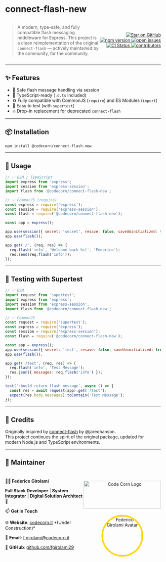 # connect-flash-new

<div style="display: flex;align-items: center">
<div style="width:60%">

  > A modern, type-safe, and fully compatible flash messaging middleware for Express.
  > This project is a clean reimplementation of the original `connect-flash` — actively maintained by the community, for the community.

</div>
  <div style="width:40%">
    <p align="right">
      <a href="https://github.com/fgirolami29/connect-flash-new/stargazers">
        <img src="https://img.shields.io/github/stars/fgirolami29/connect-flash-new?style=social" alt="Star on GitHub">
      </a>
      <a href="https://www.npmjs.com/package/@codecorn/connect-flash-new">
        <img src="https://img.shields.io/npm/v/@codecorn/connect-flash-new" alt="npm version">
      </a>
      <a href="https://github.com/fgirolami29/connect-flash-new/issues">
        <img src="https://img.shields.io/github/issues/fgirolami29/connect-flash-new.svg" alt="open issues">
      </a>
      <a href="https://github.com/fgirolami29/connect-flash-new/actions">
        <img src="https://github.com/fgirolami29/connect-flash-new/actions/workflows/test.yml/badge.svg" alt="CI Status">
      </a>
      <a href="https://github.com/fgirolami29/connect-flash-new/graphs/contributors">
        <img src="https://img.shields.io/github/contributors/fgirolami29/connect-flash-new.svg" alt="contributors">
      </a>
    </p>
  </div>
</div>


---

## ✨ Features

- 🔐 Safe flash message handling via session
- 🧠 TypeScript-ready (`.d.ts` included)
- ♻️ Fully compatible with CommonJS (`require`) and ES Modules (`import`)
- 🧪 Easy to test (with `supertest`)
- 🔥 Drop-in replacement for deprecated `connect-flash`

---

## 📦 Installation

```bash
npm install @codecorn/connect-flash-new
```

---

## 🚀 Usage

```js
// ✅ ESM / TypeScript
import express from 'express';
import session from 'express-session';
import flash from '@codecorn/connect-flash-new';

// ✅ CommonJS (require)
const express = require('express');
const session = require('express-session');
const flash = require('@codecorn/connect-flash-new');

const app = express();

app.use(session({ secret: 'secret', resave: false, saveUninitialized: true }));
app.use(flash());

app.get('/', (req, res) => {
  req.flash('info', 'Welcome back %s!', 'Federico');
  res.send(req.flash('info'));
});
```

---

## 🧪 Testing with Supertest

```js
// ✅ ESM
import request from 'supertest';
import express from 'express';
import session from 'express-session';
import flash from '@codecorn/connect-flash-new';

// ✅ CommonJS
const request = require('supertest');
const express = require('express');
const session = require('express-session');
const flash = require('@codecorn/connect-flash-new');

const app = express();
app.use(session({ secret: 'test', resave: false, saveUninitialized: true }));
app.use(flash());

app.get('/test', (req, res) => {
  req.flash('info', 'Test Message');
  res.json({ messages: req.flash('info') });
});

test('should return flash message', async () => {
  const res = await request(app).get('/test');
  expect(res.body.messages).toContain('Test Message');
});
```

---

## 🙏 Credits

Originally inspired by [connect-flash](https://github.com/jaredhanson/connect-flash) by @jaredhanson.  
This project continues the spirit of the original package, updated for modern Node.js and TypeScript environments.

---

## 👤 Maintainer

<div style="display: flex; justify-content: space-between; align-items: center;"> 
  <div> 
    <p><strong>👨‍💻 Federico Girolami</strong></p> 
    <p><strong>Full Stack Developer</strong> | <strong>System Integrator</strong> | <strong>Digital Solution Architect</strong> 🚀</p> 
    <p>📫 <strong>Get in Touch</strong></p> 
    <p>🌐 <strong>Website</strong>: <a href="https://codecorn.it">codecorn.it</a> *(Under Construction)*</p> 
    <p>📧 <strong>Email</strong>: <a href="mailto:f.girolami@codecorn.it">f.girolami@codecorn.it</a></p> 
    <p>🐙 <strong>GitHub</strong>: <a href="https://github.com/fgirolami29">github.com/fgirolami29</a></p> 
  </div> 
  <div style="text-align: center;">
    <a href="https://www.codecorn.it"> 
      <img src="https://codecorn.it/wp-content/uploads/2025/05/CODECORN-trasp-qhite.png" alt="Code Corn Logo"  width="250px" height="90px" style="margin-top:30px;margin-bottom:20px;"/>
    </a> 
    <a href="https://github.com/fgirolami29"> 
      <img src="https://avatars.githubusercontent.com/u/68548715?s=200&v=4" alt="Federico Girolami Avatar" style="border-radius: 50%; width: 125px; height: 125px;border: 5px solid gold" /> 
    </a> 
  </div> 
</div>
